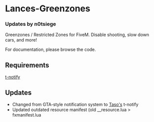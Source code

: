 # Lances-Greenzones

### Updates by n0tsiege

Greenzones / Restricted Zones for FiveM. Disable shooting, slow down cars, and more!

For documentation, please browse the code.

## Requirements
[t-notify](https://github.com/TasoOneAsia/t-notify)

## Updates

* Changed from GTA-style notification system to [Taso's](https://github.com/TasoOneAsia) t-notify
* Updated outdated resource manifest (old __resource.lua > fxmanifest.lua
